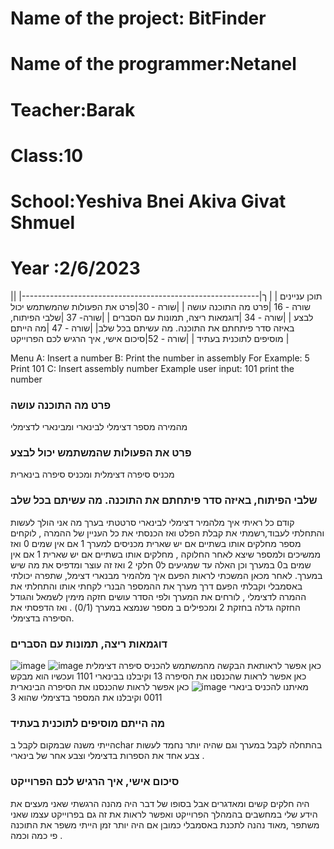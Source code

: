 # Name of the project: BitFinder
# Name of the programmer:Netanel
# Teacher:Barak
# Class:10
# School:Yeshiva Bnei Akiva Givat Shmuel
# Year :2/6/2023
|תוכן עניינים   |                                                |
ך|-----------------------------------------------------------|
|שורה - 16  |פרט מה התוכנה עושה                                 |
|שורה -   30|פרט את הפעולות שהמשתמש יכול לבצע                     |
|שורה -  34 |דוגמאות ריצה, תמונות עם הסברים                        |
|שורה-  37  |שלבי הפיתוח, באיזה סדר פיתחתם את התוכנה. מה עשיתם בכל שלב|
|שורה - 47  |מה הייתם מוסיפים לתוכנית בעתיד                          |
|שורה -   52|סיכום אישי, איך הרגיש לכם הפרוייקט                      |

Menu
A: Insert a number
B: Print the number in assembly 
For Example:
5
Print 101
C: Insert assembly number
Example
user input: 101
print the number


### פרט מה התוכנה עושה
מהמירה מספר דצימלי לבינארי ומבינארי לדצימלי
### פרט את הפעולות שהמשתמש יכול לבצע                     
מכניס סיפרה דצימלית ומכניס סיפרה בינארית

### שלבי הפיתוח, באיזה סדר פיתחתם את התוכנה. מה עשיתם בכל שלב
קודם כל ראיתי איך מלהמיר דצימלי לבינארי סרטטתי בערך מה אני הולך לעשות והתחלתי לעבוד,רשמתי את קבלת הפלט ואז הכנסתי את כל העניין של ההמרה , לוקחים מספר מחלקים אותו בשתיים אם יש שארית מכניסים למערך 1 אם אין שמים 0 ואז ממשיכים ולמספר שיצא לאחר החלוקה , מחלקים אותו בשתיים אם יש שארית 1 אם אין שמים ב0 במערך  וכן האלה עד שמגיעים ל0 חלקי 2 ואז זה עוצר ומדפיס את מה שיש במערך.
לאחר מכאן המשכתי לראות הפעם איך מלהמיר מבנארי דצימל, שתפרה יכולתי באסמבלי וקבלתי הפעם דרך מערך את ההמספר הבנרי לקחתי אותו והתחלתי את ההמרה לדצימלי , לורחים את המערך ולפי הסדר עושים חזקה מימין לשמאל והגודל החזקה גדלה  בחזקת 2 ומכפילים ב מספר שנמצא במערך (0/1) . ואז הדפסתי את הסיפרה בדצימלי.

### דוגמאות ריצה, תמונות עם הסברים
![image](https://github.com/baraksu/BitFinder/assets/133711584/f163bbd6-759b-4384-8474-598ad8e65308)
כאן אפשר לראותאת הבקשה מהמשתמש להכניס סיפרה דצימלית
![image](https://github.com/baraksu/BitFinder/assets/133711584/727040bd-5021-44b7-ad48-55636e5e5779)
כאן אפשר לראות שהכנסנו את הסיפרה  13 וקיבלנו בבינארי 1101 ועכשיו הוא מבקש מאיתנו להכניס בינארי
![image](https://github.com/baraksu/BitFinder/assets/133711584/258160e6-33da-4d84-9110-ab322d2e889a)
כאן אפשר לראות שהכנסנו את הסיפרה הבינארית 0011 וקיבלנו את המספר בדצימלי שהוא 3



### מה הייתם מוסיפים לתוכנית בעתיד
הייתי משנה שבמקום לקבל בchar בהתחלה לקבל במערך וגם שהיה יותר נחמד לעשות צבע אחד את הספרות בדצימלי וצבע אחר של בינארי . 



### סיכום אישי, איך הרגיש לכם הפרוייקט
היה חלקים קשים ומאדגרים אבל בסופו של דבר היה מהנה הרגשתי שאני מעצים את הידע שלי במחשבים בהמהלך הפרוייקט ואפשר לראות את זה גם בפרוייקט עצמו שאני  משתפר ,מאוד נהנה לתכנת באסמבלי כמובן אם היה יותר זמן הייתי משפר את התוכנה פי כמה וכמה .






